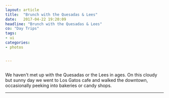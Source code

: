 ```yaml
---
layout: article
title:  "Brunch with the Quesadas & Lees"
date:   2017-04-22 19:20:09
headline: "Brunch with the Quesadas & Lees"
co: "Day Trips"
tags:
- ui
categories:
- photos


---
```


<figure class="figure_photo">
<img class="lazy" data-original="https://s3.amazonaws.com/thatedchao-cdn/photos/DSC00716.jpg" />
</figure>

<!--more-->

We haven't met up with the Quesadas or the Lees in ages. On this cloudy but sunny day we went to Los Gatos cafe and walked the downtown, occasionally peeking into bakeries or candy shops.

<hr>


<figure class="figure_photo_half">
<img class="lazy" data-original="https://s3.amazonaws.com/thatedchao-cdn/photos/DSC00705.jpg">
<img class="lazy" data-original="https://s3.amazonaws.com/thatedchao-cdn/photos/DSC00713.jpg">
</figure>



<figure class="figure_photo">
<img class="lazy" data-original="https://s3.amazonaws.com/thatedchao-cdn/photos/DSC00731.jpg" />
</figure>



<figure class="figure_photo_half">
<img class="lazy" data-original="https://s3.amazonaws.com/thatedchao-cdn/photos/DSC00738.jpg" />
<img class="lazy" data-original="https://s3.amazonaws.com/thatedchao-cdn/photos/DSC00741.jpg" />
</figure>

<figure class="figure_photo">
<img class="lazy" data-original="https://s3.amazonaws.com/thatedchao-cdn/photos/DSC00760.jpg" />
</figure>


<figure class="figure_photo">
<img class="lazy" data-original="https://s3.amazonaws.com/thatedchao-cdn/photos/DSC00763.jpg" />
</figure>
